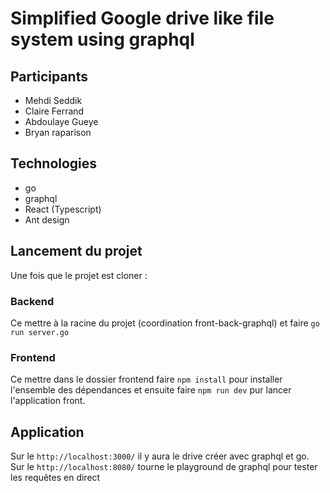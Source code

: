 # Simplified Google drive like file system using graphql


## Participants
- Mehdi Seddik
- Claire Ferrand
- Abdoulaye Gueye
- Bryan raparison

## Technologies
- go
- graphql
- React (Typescript)
- Ant design

## Lancement du projet 

Une fois que le projet est cloner : 

### Backend 
Ce mettre à la racine du projet (coordination front-back-graphql) et faire ```go run server.go```

### Frontend 
Ce mettre dans le dossier frontend faire ```npm install``` pour installer l'ensemble des dépendances et ensuite faire ```npm run dev``` pur lancer l'application front.


## Application 
Sur le ```http://localhost:3000/``` il y aura le drive créer avec graphql et go. \
Sur le ```http://localhost:8080/``` tourne le playground de graphql pour tester les requêtes en direct
